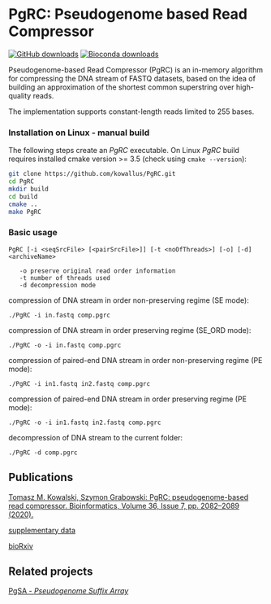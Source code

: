 # PgRC: Pseudogenome based Read Compressor


[![GitHub downloads](https://img.shields.io/github/downloads/kowallus/pgrc/total.svg?style=flag&label=GitHub%20downloads)](https://github.com/kowallus/pgrc/releases)
[![Bioconda downloads](https://img.shields.io/conda/dn/bioconda/pgrc.svg?style=flag&label=Bioconda%20downloads)](https://anaconda.org/bioconda/pgrc)
 
Pseudogenome-based Read Compressor (PgRC) is an in-memory algorithm 
for compressing the DNA stream of FASTQ datasets, based on the idea 
of building an approximation of the shortest common superstring over 
high-quality reads.

The implementation supports constant-length reads limited
to 255 bases.

### Installation on Linux - manual build
The following steps create an *PgRC* executable.
On Linux *PgRC* build requires installed cmake version >= 3.5 (check using ```cmake --version```):
```bash
git clone https://github.com/kowallus/PgRC.git
cd PgRC
mkdir build
cd build
cmake ..
make PgRC
```

### Basic usage

```
PgRC [-i <seqSrcFile> [<pairSrcFile>]] [-t <noOfThreads>] [-o] [-d] <archiveName>
   
   -o preserve original read order information
   -t number of threads used
   -d decompression mode
```

compression of DNA stream in order non-preserving regime (SE mode):
```
./PgRC -i in.fastq comp.pgrc
```
compression of DNA stream in order preserving regime (SE_ORD mode):
```
./PgRC -o -i in.fastq comp.pgrc
```
compression of paired-end DNA stream in order non-preserving regime (PE mode):
```
./PgRC -i in1.fastq in2.fastq comp.pgrc
```
compression of paired-end DNA stream in order preserving regime (PE mode):
```
./PgRC -o -i in1.fastq in2.fastq comp.pgrc
```
decompression of DNA stream to the current folder:
```
./PgRC -d comp.pgrc
```

## Publications

[Tomasz M. Kowalski, Szymon Grabowski: PgRC: pseudogenome-based read compressor. Bioinformatics, Volume 36, Issue 7, pp. 2082–2089 (2020).](https://academic.oup.com/bioinformatics/article/36/7/2082/5670526)

[supplementary data](https://oup.silverchair-cdn.com/oup/backfile/Content_public/Journal/bioinformatics/36/7/10.1093_bioinformatics_btz919/1/btz919_supplementary_data.pdf?Expires=1589991362&Signature=AHL3zC8GJMsQxG4FYiWFS8cRPi5x~6iByqNvgr0rBkqs3KuVtr42-GASV0fBdzY5SQGGIvT4tB5QPm6cGjV9plKKBfhC5QMMQlQpTJjcYUfEnELSM9IKhWh0qw6Px4gsRuArzJYJ0zxQBhiHi8yw~vKQ68czbO7VxKl5jwC2TCjszX~0FrOI1WFKJpMHOAF0kHZb9O45i2WwQHkx6ZAgedGWYLk6DOi0KRYvNcRjgOH-q94TcEpHWdERburrrLt0mCpda~E6jW7xWVew7ymwZAM5W7wtPK5UrUotwEc9h1jY2DuYdcaxF4Wd4nxadKD2tGh4Nc9rdKNjtMQQZRIHXQ__&Key-Pair-Id=APKAIE5G5CRDK6RD3PGA)

[bioRxiv](https://www.biorxiv.org/content/10.1101/710822v1)

## Related projects
[PgSA - <i>Pseudogenome Suffix Array</i>](https://github.com/kowallus/PgSA)

